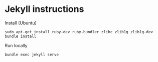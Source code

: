 # Jekyll instructions

Install (Ubuntu)

```
sudo apt-get install ruby-dev ruby-bundler zlibc zlib1g zlib1g-dev
bundle install
```

Run locally

```
bundle exec jekyll serve
```
